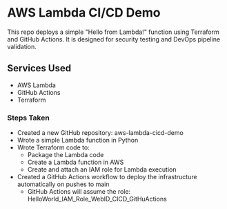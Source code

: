 # AWS Lambda CI/CD Demo
This repo deploys a simple "Hello from Lambda!" function using Terraform and GitHub Actions. It is designed for security testing and DevOps pipeline validation.

## Services Used
- AWS Lambda
- GitHub Actions
- Terraform

### Steps Taken
- Created a new GitHub repository: aws-lambda-cicd-demo
- Wrote a simple Lambda function in Python
- Wrote Terraform code to:
    - Package the Lambda code
    - Create a Lambda function in AWS
    - Create and attach an IAM role for Lambda execution
- Created a GitHub Actions workflow to deploy the infrastructure automatically on pushes to main
    - GitHub Actions will assume the role: HelloWorld_IAM_Role_WebID_CICD_GitHuActions

